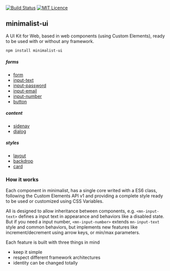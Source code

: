 [![Build Status](https://travis-ci.org/darlanmendonca/minimalist.svg?branch=master)](https://travis-ci.org/darlanmendonca/minimalist)
[![MIT Licence](https://badges.frapsoft.com/os/mit/mit.svg?v=103)](https://opensource.org/licenses/mit-license.php)

## minimalist-ui

A UI Kit for Web, based in web components (using Custom Elements), ready to be used with or without any framework.

```sh
npm install minimalist-ui
```

##### forms

- [form](./src/form)
- [input-text](./src/input-text)
- [input-password](./src/input-password)
- [input-email](./src/input-email)
- [input-number](./src/input-number)
- [button](./src/button)

##### content

- [sidenav](./src/sidenav)
- [dialog](./src/dialog)

##### styles

- [layout](./src/layout)
- [backdrop](./src/backdrop)
- [card](./src/card)

### How it works

Each component in minimalist, has a single core writed with a ES6 class, following the Custom Elements API v1 and providing a complete style ready to be used or customized using CSS Variables.

All is designed to allow inheritance between components, e.g. `<mn-input-text>` defines a input text in appearance and behaviors like a disabled state. But if you need a input number, `<mn-input-number>` extends `mn-input-text` style and common behaviors, but implements new features like increment/decrement using arrow keys, or min/max parameters.


Each feature is built with three things in mind

- keep it simple
- respect different framework architectures
- identity can be changed totally

<!-- See more about minimalist components in [darlanmendonca.github.io/minimalist](https://darlanmendonca.github.io/minimalist/) -->
